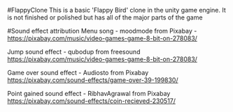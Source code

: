 #FlappyClone
This is a basic 'Flappy Bird' clone in the unity game engine. It is not finished or polished but has all of the major parts of the game

#Sound effect attribution
Menu song - moodmode from Pixabay
-https://pixabay.com/music/video-games-game-8-bit-on-278083/

Jump sound effect - qubodup from freesound
https://pixabay.com/music/video-games-game-8-bit-on-278083/

Game over sound effect - Audiosto from Pixabay
https://pixabay.com/sound-effects/game-over-39-199830/

Point gained sound effect - RibhavAgrawal from Pixabay
https://pixabay.com/sound-effects/coin-recieved-230517/
